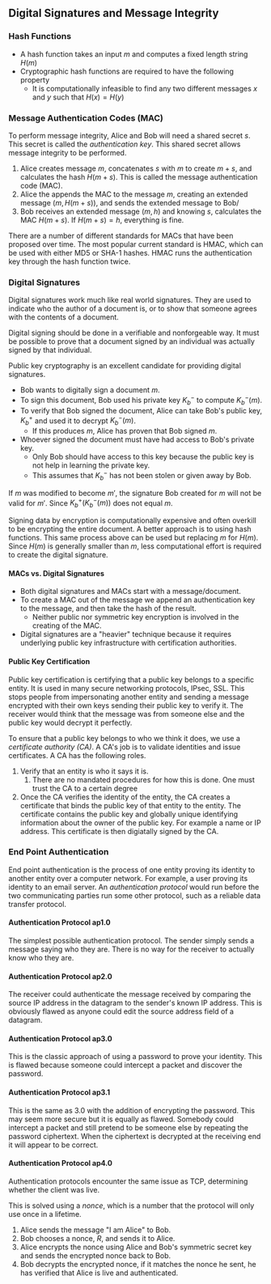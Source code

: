 ## Digital Signatures and Message Integrity

### Hash Functions

- A hash function takes an input $m$ and computes a fixed length string $H(m)$
- Cryptographic hash functions are required to have the following property
  - It is computationally infeasible to find any two different messages $x$ and
    $y$ such that $H(x) = H(y)$

### Message Authentication Codes (MAC)

To perform message integrity, Alice and Bob will need a shared secret $s$. This
secret is called the _authentication key_. This shared secret allows message integrity
to be performed.

1. Alice creates message $m$, concatenates $s$ with $m$ to create $m + s$, and calculates the hash $H(m+s)$. This is called the message authentication code (MAC).
2. Alice the appends the MAC to the message $m$, creating an extended message $(m, H(m + s))$, and sends the extended message to Bob/
3. Bob receives an extended message $(m, h)$ and knowing $s$, calculates the MAC $H(m + s)$. If $H(m + s) = h$, everything is fine.

There are a number of different standards for MACs that have been proposed over time.
The most popular current standard is HMAC, which can be used with either MD5 or SHA-1
hashes. HMAC runs the authentication key through the hash function twice.

### Digital Signatures

Digital signatures work much like real world signatures.
They are used to indicate who the author of a document is, or to show that
someone agrees with the contents of a document.

Digital signing should be done in a verifiable and nonforgeable way.
It must be possible to prove that a document signed by an individual was actually
signed by that individual.

Public key cryptography is an excellent candidate for providing digital signatures.

- Bob wants to digitally sign a document $m$.
- To sign this document, Bob used his private key $K_b^-$ to compute $K_b^-(m)$.
- To verify that Bob signed the document, Alice can take Bob's public key, $K_b^+$ and used it to decrypt $K_b^-(m)$.
  - If this produces $m$, Alice has proven that Bob signed $m$.
- Whoever signed the document must have had access to Bob's private key.
  - Only Bob should have access to this key because the public key is not help in learning the private key.
  - This assumes that $K_b^-$ has not been stolen or given away by Bob.

If $m$ was modified to become $m'$, the signature Bob created for $m$ will not be valid
for $m'$. Since $K_b^+(K_b^-(m))$ does not equal $m$.

Signing data by encryption is computationally expensive and often overkill to be
encrypting the entire document. A better approach is to using hash functions.
This same process above can be used but replacing $m$ for $H(m)$.
Since $H(m)$ is generally smaller than $m$, less computational effort is required
to create the digital signature.

#### MACs vs. Digital Signatures

- Both digital signatures and MACs start with a message/document.
- To create a MAC out of the message we append an authentication key to the message, and then take the hash of the result.
  - Neither public nor symmetric key encryption is involved in the creating of the MAC.
- Digital signatures are a "heavier" technique because it requires underlying public key infrastructure with certification authorities.

#### Public Key Certification

Public key certification is certifying that a public key belongs to a specific entity.
It is used in many secure networking protocols, IPsec, SSL.
This stops people from impersonating another entity and sending a message encrypted with their own
keys sending their public key to verify it. The receiver would think that the message was from someone
else and the public key would decrypt it perfectly.

To ensure that a public key belongs to who we think it does, we use a _certificate authority (CA)_.
A CA's job is to validate identities and issue certificates. A CA has the following roles.

1. Verify that an entity is who it says it is.
   1. There are no mandated procedures for how this is done. One must trust the CA to a certain degree
2. Once the CA verifies the identity of the entity, the CA creates a certificate that binds the public
   key of that entity to the entity. The certificate contains the public key and globally unique identifying
   information about the owner of the public key. For example a name or IP address.
   This certificate is then digiatally signed by the CA.

### End Point Authentication

End point authentication is the process of one entity proving its identity to
another entity over a computer network. For example, a user proving its identity
to an email server.
An _authentication protocol_ would run before the two communicating parties run
some other protocol, such as a reliable data transfer protocol.

#### Authentication Protocol ap1.0

The simplest possible authentication protocol. The sender simply sends a message
saying who they are. There is no way for the receiver to actually know who they are.

#### Authentication Protocol ap2.0

The receiver could authenticate the message received by comparing the source IP
address in the datagram to the sender's known IP address. This is obviously flawed
as anyone could edit the source address field of a datagram.

#### Authentication Protocol ap3.0

This is the classic approach of using a password to prove your identity. This is
flawed because someone could intercept a packet and discover the password.

#### Authentication Protocol ap3.1

This is the same as 3.0 with the addition of encrypting the password. This may seem
more secure but it is equally as flawed. Somebody could intercept a packet and still
pretend to be someone else by repeating the password ciphertext. When the ciphertext
is decrypted at the receiving end it will appear to be correct.

#### Authentication Protocol ap4.0

Authentication protocols encounter the same issue as TCP, determining whether
the client was live.

This is solved using a _nonce_, which is a number that the protocol will only use
once in a lifetime.

1. Alice sends the message "I am Alice" to Bob.
2. Bob chooses a nonce, $R$, and sends it to Alice.
3. Alice encrypts the nonce using Alice and Bob's symmetric secret key and sends
   the encrypted nonce back to Bob.
4. Bob decrypts the encrypted nonce, if it matches the nonce he sent, he has
   verified that Alice is live and authenticated.
